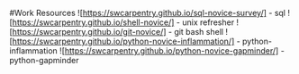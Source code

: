 #Work Resources
![https://swcarpentry.github.io/sql-novice-survey/] - sql
![https://swcarpentry.github.io/shell-novice/] - unix refresher
![https://swcarpentry.github.io/git-novice/] - git bash shell
![https://swcarpentry.github.io/python-novice-inflammation/] - python-inflammation
![https://swcarpentry.github.io/python-novice-gapminder/] - python-gapminder 
